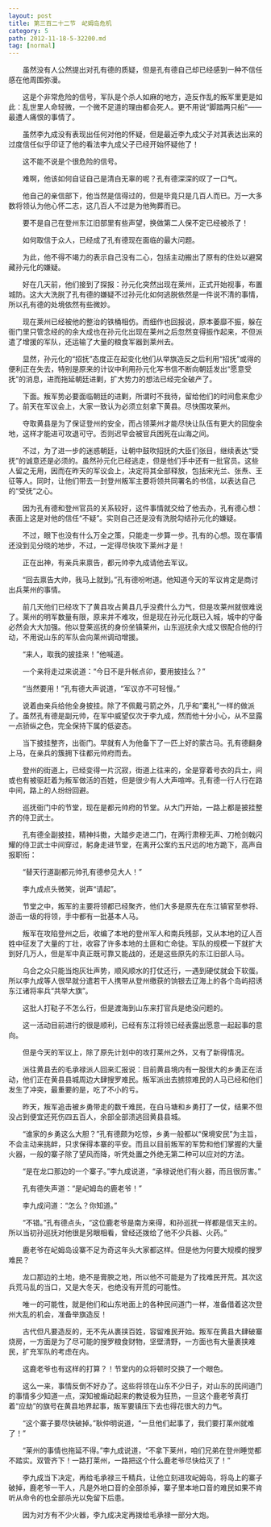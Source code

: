 ```yaml
---
layout: post
title: 第三百二十二节　屺姆岛危机
category: 5
path: 2012-11-18-5-32200.md
tag: [normal]
---
```


　　虽然没有人公然提出对孔有德的质疑，但是孔有德自己却已经感到一种不信任感在他周围弥漫。

　　这是个非常危险的信号，军队是个杀人如麻的地方，造反作乱的叛军里更是如此：乱世里人命轻微，一个微不足道的理由都会死人。更不用说“脚踏两只船”――最遭人痛恨的事情了。

　　虽然李九成没有表现出任何对他的怀疑，但是最近李九成父子对其表达出来的过度信任似乎印证了他的看法李九成父子已经开始怀疑他了！

　　这不能不说是个很危险的信号。

　　难啊，他该如何自证自己是清白无辜的呢？孔有德深深的叹了一口气。

　　他自己的亲信部下，他当然是信得过的，但是毕竟只是几百人而已。万一大多数将领认为他心怀二志，这几百人不过是为他殉葬而已。

　　要不是自己在登州东江旧部里有些声望，换做第二人保不定已经被杀了！

　　如何取信于众人，已经成了孔有德现在面临的最大问题。

　　为此，他不得不竭力的表示自己没有二心，包括主动搬出了原有的住处以避窝藏孙元化的嫌疑。

　　好在几天前，他们接到了探报：孙元化突然出现在莱州，正式开始视事，布置城防。这大大洗脱了孔有德的嫌疑不过孙元化如何逃脱依然是一件说不清的事情，所以孔有德的处境依然有些微妙。

　　现在莱州已经被他的整治的铁桶相仿。而细作也回报说，原本萎靡不振，躲在衙门里只管念经的的余大成也在孙元化出现在莱州之后忽然变得振作起来，不但派遣了增援的军队，还运输了大量的粮食军器到莱州去。

　　显然，孙元化的“招抚”态度正在起变化他们从举旗造反之后利用“招抚”或得的便利正在失去，特别是原来的计议中利用孙元化写书信不断向朝廷发出“愿意受抚”的消息，进而拖延朝廷进剿，扩大势力的想法已经完全破产了。

　　下面。叛军势必要面临朝廷的进剿，所谓时不我待，留给他们的时间愈来愈少了。前天在军议会上，大家一致认为必须立刻拿下黄县。尽快围攻莱州。

　　夺取黄县是为了保证登州的安全，而占领莱州才能尽快让队伍有更大的回旋余地，这样才能进可攻退可守。否则迟早会被官兵困死在山海之间。

　　不过，为了进一步的迷惑朝廷，让朝中鼓吹招抚的大臣们张目，继续表达“受抚”的诚意还是必须的。虽然孙元化已经逃走，但是他们手中还有一批官员。这些人留之无用，因而在昨天的军议会上，决定将其全部释放，包括宋光兰、张焘、王征等人。同时，让他们带去一封登州叛军主要将领共同署名的书信，以表达自己的“受抚”之心。

　　因为孔有德和登州官员的关系较好，这件事情就交给了他去办，孔有德心想：表面上这是对他的信任“不疑”。实则自己还是没有洗脱勾结孙元化的嫌疑。

　　不过，眼下也没有什么万全之策，只能走一步算一步。孔有的心想。现在事情还没到见分晓的地步，不过，一定得尽快攻下莱州才是！

　　正在出神，有亲兵来禀告，都元帅李九成请他去军议。

　　“回去禀告大帅，我马上就到。”孔有德吩咐道。他知道今天的军议肯定是商讨出兵莱州的事情。

　　前几天他们已经攻下了黄县攻占黄县几乎没费什么力气，但是攻莱州就很难说了。莱州的明军数量有限，原来并不难攻，但是现在孙元化既已入城，城中的守备必然会大大加强。他以登莱巡抚的身份坐镇莱州，山东巡抚余大成又很配合他的行动，不用说山东的军队会向莱州调动增援。

　　“来人，取我的披挂来！”他喊道。

　　一个亲将走过来说道：“今日不是升帐点卯，要用披挂么？”

　　“当然要用！”孔有德大声说道，“军议亦不可轻慢。”

　　说着由亲兵给他全身披挂。除了不佩戴弓箭之外，几乎和“橐礼”一样的做派了。虽然孔有德是副元帅，在军中威望仅次于李九成，然而他十分小心，从不显露一点骄纵之色，完全保持下属的低姿态。

　　当下披挂整齐，出衙门。早就有人为他备下了一匹上好的蒙古马。孔有德翻身上马，在亲兵的簇拥下往都元帅府而去。

　　登州的街道上，已经变得一片沉寂，街道上往来的，全是穿着号衣的兵士，间或也有被驱赶着为叛军做活的百姓，但是很少有人大声喧哗。孔有德一行人行在路中间，路上的人纷纷回避。

　　巡抚衙门中的节堂，现在是都元帅府的节堂。从大门开始，一路上都是披挂整齐的侍卫武士。

　　孔有德全副披挂，精神抖擞，大踏步走进二门，在两行肃穆无声、刀枪剑戟闪耀的侍卫武士中间穿过，躬身走进节堂，在离开公案约五尺远的地方跪下，高声自报职衔：

　　“替天行道副都元帅孔有德参见大人！”

　　李九成点头微笑，说声“请起”。

　　节堂之中，叛军的主要将领都已经聚齐，他们大多是原先在东江镇官至参将、游击一级的将领，手中都有一批基本人马。

　　叛军在攻陷登州之后，收编了本地的登州军人和南兵残部，又从本地的辽人百姓中征发了大量的丁壮，收容了许多本地的土匪和亡命徒。军队的规模一下就扩大到好几万人，但是军中真正既可靠又能战的，还是这些原先的东江旧部人马。

　　乌合之众只能当炮灰壮声势，顺风顺水的打仗还行，一遇到硬仗就会下软蛋。所以李九成等人很早就分遣若干人携带从登州缴获的饷银去辽海上的各个岛屿招诱东江诸将率兵“共举大旗”。

　　这批人打鞑子不怎么行，但是渡海到山东来打官兵是绝没问题的。

　　这一活动目前进行的很是顺利，已经有东江将领已经表露出愿意一起起事的意向。

　　但是今天的军议上，除了原先计划中的攻打莱州之外，又有了新得情况。

　　派往黄县去的毛承禄派人回来汇报说：目前黄县境内有一股很大的乡勇正在活动，他们正在黄县县城周边大肆搜罗难民。叛军派出去掳掠难民的人马已经和他们发生了冲突，最重要的是，吃了不小的亏。

　　昨天，叛军追击被乡勇带走的数千难民，在白马塘和乡勇打了一仗，结果不但没占到便宜还死伤四五百人，余部全部溃逃回黄县县城。

　　“谁家的乡勇这么大胆？”孔有德颇为吃惊，乡勇一般都以“保境安民”为主旨，不会主动来挑衅，只求保得本寨的平安。而且以目前叛军的军势和他们掌握的大量火器，一般的寨子除了望风而降，听凭处置之外绝无第二种可以应对的方法。

　　“是在龙口那边的一个寨子。”李九成说道，“承禄说他们有火器，而且很厉害。”

　　孔有德失声道：“是屺姆岛的鹿老爷！”

　　李九成问道：“怎么？你知道。”

　　“不错。”孔有德点头，“这位鹿老爷是南方来得，和孙巡抚一样都是信天主的。所以当初孙巡抚对他很是另眼相看，曾经还拨给了他不少兵器、火药。”

　　鹿老爷在屺姆岛设寨不足为奇这年头大家都这样。但是他为何要大规模的搜罗难民？

　　龙口那边的土地，绝不是膏腴之地，所以他不可能是为了找难民开荒。其次这兵荒马乱的当口，又是大冬天，也绝没有开荒的可能性。

　　唯一的可能性，就是他们和山东地面上的各种民间道门一样，准备借着这次登州大乱的机会，准备举旗造反！

　　古代但凡要造反的，无不先从裹挟百姓，容留难民开始。叛军在黄县大肆破寨烧房，一方面是为了尽可能的搜罗粮食财物，坚壁清野，一方面也有大量裹挟难民，扩充军队的考虑在内。

　　这鹿老爷也有这样的打算？！节堂内的众将顿时交换了一个眼色。

　　这么一来，事情反倒不好办了。这些将领在山东不少日子，对山东的民间道门的事情多少知道一点，深知被煽动起来的教徒极为狂热，一旦这个鹿老爷真打着“应劫”的旗号在黄县地界起事，叛军要镇压下去也得花很大的力气。

　　“这个寨子要尽快破掉。”耿仲明说道，“一旦他们起事了，我们要打莱州就难了！”

　　“莱州的事情也拖延不得。”李九成说道，“不拿下莱州，咱们兄弟在登州睡觉都不踏实。双管齐下！一路打莱州，一路把这个什么鹿老爷尽快给灭了！”

　　李九成当下决定，再给毛承禄三千精兵，让他立刻进攻屺姆岛，将岛上的寨子破掉，鹿老爷一干人，凡是外地口音的全部杀掉，寨子里本地口音的难民如果不肯听从命令的也全部杀光以免留下后患。

　　因为对方有不少火器，李九成决定再拨给毛承禄一部分大炮。